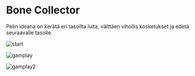 # Bone Collector
Pelin ideana on kerätä eri tasoilta luita, välttäen vihollis kosketukset ja edetä seuraavalle tasolle. 

![start](https://github.com/damakes/Pygame-Bone-collector/assets/155246347/ee7b2d8e-7ee2-405d-bc1e-7cb74d24e6a9)

![gamplay](https://github.com/damakes/Pygame-Bone-collector/assets/155246347/3760129e-bf40-4c6f-8767-ba9e12a5987f)

![gamplay2](https://github.com/damakes/Pygame-Bone-collector/assets/155246347/a1ae23e2-a113-4dc7-9002-1ec5ac5cc5a2)


